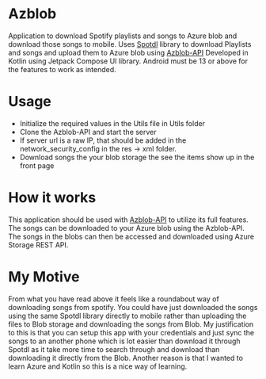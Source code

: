 # Azblob
Application to download Spotify playlists and songs to Azure blob and download those songs to mobile.
Uses [Spotdl](https://github.com/spotDL/spotify-downloader) library to download Playlists and songs 
and upload them to Azure blob using [Azblob-API](https://github.com/KeerthiBeast/Azblob-API)
Developed in Kotlin using Jetpack Compose UI library. Android must be 13 or above for the features to work as intended.

# Usage
- Initialize the required values in the Utils file in Utils folder
- Clone the Azblob-API and start the server
- If server url is a raw IP, that should be added in the network_security_config in the res -> xml folder.
- Download songs the your blob storage the see the items show up in the front page

# How it works
This application should be used with [Azblob-API](https://github.com/KeerthiBeast/Azblob-API) to utilize its full features. 
The songs can be downloaded to your Azure blob using the Azblob-API. The songs in the blobs can then be accessed and downloaded using
Azure Storage REST API.

# My Motive
From what you have read above it feels like a roundabout way of downloading songs from spotify. You could have just 
downloaded the songs using the same Spotdl library directly to mobile rather than uploading the files to Blob storage and
downloading the songs from Blob. My justification to this is that you can setup this app with your credentials and
just sync the songs to an another phone which is lot easier than download it through Spotdl as it take more time to
search through and download than downloading it directly from the Blob. Another reason is that I wanted to learn 
Azure and Kotlin so this is a nice way of learning.